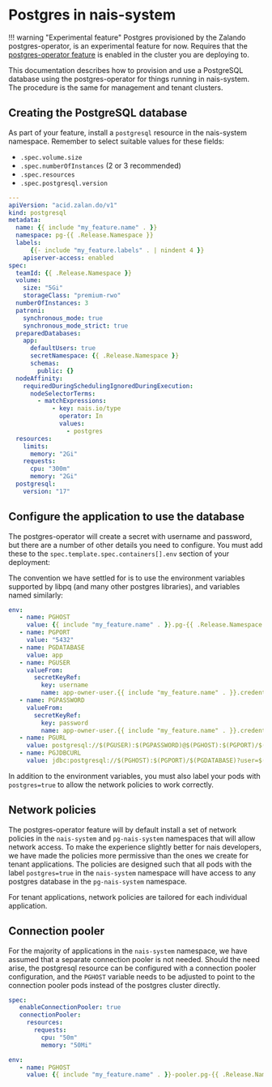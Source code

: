 Postgres in nais-system
=======================

!!! warning "Experimental feature"
   Postgres provisioned by the Zalando postgres-operator, is an experimental feature for now.
   Requires that the [postgres-operator feature](https://fasit.nais.io/features/postgres-operator) is enabled in the cluster you are deploying to.

This documentation describes how to provision and use a PostgreSQL database using the postgres-operator for things running in nais-system.
The procedure is the same for management and tenant clusters.

## Creating the PostgreSQL database

As part of your feature, install a `postgresql` resource in the nais-system namespace.
Remember to select suitable values for these fields:

- `.spec.volume.size`
- `.spec.numberOfInstances` (2 or 3 recommended)
- `.spec.resources`
- `.spec.postgresql.version`

```yaml title="postgresql.yaml"
---
apiVersion: "acid.zalan.do/v1"
kind: postgresql
metadata:
  name: {{ include "my_feature.name" . }}
  namespace: pg-{{ .Release.Namespace }}
  labels:
      {{- include "my_feature.labels" . | nindent 4 }}
    apiserver-access: enabled
spec:
  teamId: {{ .Release.Namespace }}
  volume:
    size: "5Gi"
    storageClass: "premium-rwo"
  numberOfInstances: 3
  patroni:
    synchronous_mode: true
    synchronous_mode_strict: true
  preparedDatabases:
    app:
      defaultUsers: true
      secretNamespace: {{ .Release.Namespace }}
      schemas:
        public: {}
  nodeAffinity:
    requiredDuringSchedulingIgnoredDuringExecution:
      nodeSelectorTerms:
        - matchExpressions:
            - key: nais.io/type
              operator: In
              values:
                - postgres
  resources:
    limits:
      memory: "2Gi"
    requests:
      cpu: "300m"
      memory: "2Gi"
  postgresql:
    version: "17"
```

## Configure the application to use the database

The postgres-operator will create a secret with username and password, but there are a number of other details you need to configure.
You must add these to the `spec.template.spec.containers[].env` section of your deployment:

The convention we have settled for is to use the environment variables supported by libpq (and many other postgres libraries), and variables named similarly:

```yaml title="deployment.yaml"
env:
   - name: PGHOST
     value: {{ include "my_feature.name" . }}.pg-{{ .Release.Namespace }}
   - name: PGPORT
     value: "5432"
   - name: PGDATABASE
     value: app
   - name: PGUSER
     valueFrom:
       secretKeyRef:
         key: username
         name: app-owner-user.{{ include "my_feature.name" . }}.credentials.postgresql.acid.zalan.do
   - name: PGPASSWORD
     valueFrom:
       secretKeyRef:
         key: password
         name: app-owner-user.{{ include "my_feature.name" . }}.credentials.postgresql.acid.zalan.do
   - name: PGURL
     value: postgresql://$(PGUSER):$(PGPASSWORD)@$(PGHOST):$(PGPORT)/$(PGDATABASE)
   - name: PGJDBCURL
     value: jdbc:postgresql://$(PGHOST):$(PGPORT)/$(PGDATABASE)?user=$(PGUSER)&password=$(PGPASSWORD)
```

In addition to the environment variables, you must also label your pods with `postgres=true` to allow the network policies to work correctly.

## Network policies

The postgres-operator feature will by default install a set of network policies in the `nais-system` and `pg-nais-system` namespaces that will allow network access.
To make the experience slightly better for nais developers, we have made the policies more permissive than the ones we create for tenant applications.
The policies are designed such that all pods with the label `postgres=true` in the `nais-system` namespace will have access to any postgres database in the `pg-nais-system` namespace.

For tenant applications, network policies are tailored for each individual application.

## Connection pooler

For the majority of applications in the `nais-system` namespace, we have assumed that a separate connection pooler is not needed.
Should the need arise, the postgresql resource can be configured with a connection pooler configuration, and the `PGHOST` variable needs to be adjusted to point to the connection pooler pods instead of the postgres cluster directly.

```yaml title="postgresql.yaml"
spec:
   enableConnectionPooler: true
   connectionPooler:
     resources:
       requests:
         cpu: "50m"
         memory: "50Mi"
```

```yaml title="deployment.yaml"
env:
   - name: PGHOST
     value: {{ include "my_feature.name" . }}-pooler.pg-{{ .Release.Namespace }}
```